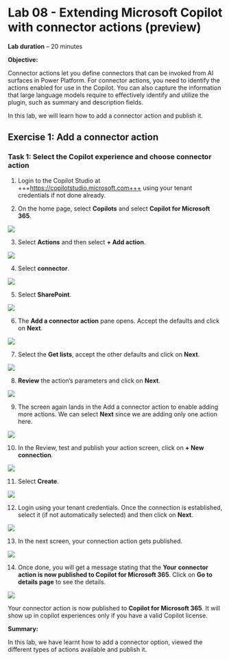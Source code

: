 ﻿# **Lab 08 - Extending Microsoft Copilot with connector actions (preview)**

**Lab duration** – 20 minutes

**Objective:**

Connector actions let you define connectors that can be invoked from AI
surfaces in Power Platform. For connector actions, you need to identify
the actions enabled for use in the Copilot. You can also capture the
information that large language models require to effectively identify
and utilize the plugin, such as summary and description fields.

In this lab, we will learn how to add a connector action and publish it.

## **Exercise 1: Add a connector action**

### **Task 1: Select the Copilot experience and choose connector action**

1.  Login to the Copilot Studio at
    +++https://copilotstudio.microsoft.com+++ using your tenant
    credentials if not done already.

2.  On the home page, select **Copilots** and select **Copilot for
    Microsoft 365**.

![](./media/image1.png)

3.  Select **Actions** and then select **+ Add action**.

![](./media/image2.png)


4.  Select **connector**.

![](./media/image3.png)

5.  Select **SharePoint**.

![](./media/image4.png)

6.  The **Add a connector action** pane opens. Accept the defaults and
    click on **Next**.

![](./media/image5.png)

7.  Select the **Get lists**, accept the other defaults and click on
    **Next**.

![](./media/image6.png)

8.  **Review** the action’s parameters and click on **Next**.

![](./media/image7.png)

9.  The screen again lands in the Add a connector action to enable
    adding more actions. We can select **Next** since we are adding only
    one action here.

![](./media/image8.png)

10. In the Review, test and publish your action screen, click on **+ New
    connection**.

![](./media/image9.png)

11. Select **Create**.

![](./media/image10.png)

12. Login using your tenant credentials. Once the connection is
    established, select it (if not automatically selected) and then
    click on **Next**.

![](./media/image11.png)

13. In the next screen, your connection action gets published.

![](./media/image12.png)

14. Once done, you will get a message stating that the **Your**
    **connector action is now published to Copilot for Microsoft 365**.
    Click on **Go to details page** to see the details.

![](./media/image13.png)

Your connector action is now published to **Copilot for Microsoft 365**.
It will show up in copilot experiences only if you have a valid Copilot
license.

**Summary:**

In this lab, we have learnt how to add a connector option, viewed the
different types of actions available and publish it.
